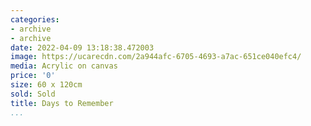 ```yaml
---
categories:
- archive
- archive
date: 2022-04-09 13:18:38.472003
image: https://ucarecdn.com/2a944afc-6705-4693-a7ac-651ce040efc4/
media: Acrylic on canvas
price: '0'
size: 60 x 120cm
sold: Sold
title: Days to Remember
...
```

